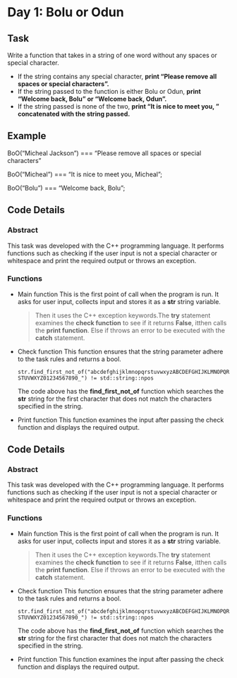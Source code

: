 # Day 1: Bolu or Odun

## Task

Write a function that takes in a string of one word without any spaces or special character. 

 - If the string contains any special character, **print “Please remove all spaces or special characters”.** 
 - If the string passed to the function is either Bolu or Odun, **print “Welcome back, Bolu” or “Welcome back, Odun”.**
 - If the string passed is none of the two, **print “It is nice to meet you, ” concatenated with the string passed.**

## Example

BoO(“Micheal Jackson”) === “Please remove all spaces or special characters”

BoO(“Micheal”) === “It is nice to meet you, Micheal”;

BoO(“Bolu”) === “Welcome back, Bolu”;

## Code Details

### Abstract
This task was developed with the C++ programming language. It performs functions such as checking if the user input is not a special character or whitespace and print the required output or throws an exception.

### Functions

 - Main function
This is the first point of call when the program is run. It asks for user input, collects input and stores it as a **str** string variable.
	> Then it uses the C++ exception keywords.The **try**  statement examines the **check function** to see if it returns **False**, itthen calls the **print function**. Else if throws an error to be executed with the **catch** statement.

 - Check function
This function ensures that the string parameter adhere to the task rules and returns a bool. 

	`str.find_first_not_of("abcdefghijklmnopqrstuvwxyzABCDEFGHIJKLMNOPQRSTUVWXYZ01234567890_") != std::string::npos`
	
	The code above has the **find_first_not_of** function which searches the **str** string for the first character that does not match the characters specified in the string.

 - Print function
This function examines the input after passing the check function and displays the required output.

## Code Details

### Abstract
This task was developed with the C++ programming language. It performs functions such as checking if the user input is not a special character or whitespace and print the required output or throws an exception.

### Functions

 - Main function
This is the first point of call when the program is run. It asks for user input, collects input and stores it as a **str** string variable.
	> Then it uses the C++ exception keywords.The **try**  statement examines the **check function** to see if it returns **False**, itthen calls the **print function**. Else if throws an error to be executed with the **catch** statement.

 - Check function
This function ensures that the string parameter adhere to the task rules and returns a bool. 

	`str.find_first_not_of("abcdefghijklmnopqrstuvwxyzABCDEFGHIJKLMNOPQRSTUVWXYZ01234567890_") != std::string::npos`
	
	The code above has the **find_first_not_of** function which searches the **str** string for the first character that does not match the characters specified in the string.

 - Print function
This function examines the input after passing the check function and displays the required output.
 
